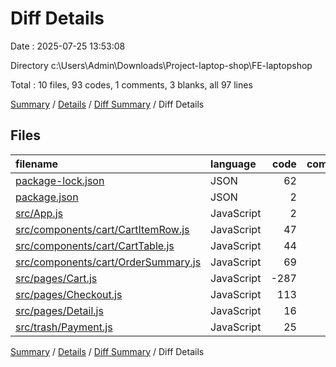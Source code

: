 # Diff Details

Date : 2025-07-25 13:53:08

Directory c:\\Users\\Admin\\Downloads\\Project-laptop-shop\\FE-laptopshop

Total : 10 files,  93 codes, 1 comments, 3 blanks, all 97 lines

[Summary](results.md) / [Details](details.md) / [Diff Summary](diff.md) / Diff Details

## Files
| filename | language | code | comment | blank | total |
| :--- | :--- | ---: | ---: | ---: | ---: |
| [package-lock.json](/package-lock.json) | JSON | 62 | 0 | 0 | 62 |
| [package.json](/package.json) | JSON | 2 | 0 | 0 | 2 |
| [src/App.js](/src/App.js) | JavaScript | 2 | 0 | 0 | 2 |
| [src/components/cart/CartItemRow.js](/src/components/cart/CartItemRow.js) | JavaScript | 47 | 0 | 3 | 50 |
| [src/components/cart/CartTable.js](/src/components/cart/CartTable.js) | JavaScript | 44 | 0 | 2 | 46 |
| [src/components/cart/OrderSummary.js](/src/components/cart/OrderSummary.js) | JavaScript | 69 | 0 | 4 | 73 |
| [src/pages/Cart.js](/src/pages/Cart.js) | JavaScript | -287 | 0 | -18 | -305 |
| [src/pages/Checkout.js](/src/pages/Checkout.js) | JavaScript | 113 | 0 | 6 | 119 |
| [src/pages/Detail.js](/src/pages/Detail.js) | JavaScript | 16 | 1 | 0 | 17 |
| [src/trash/Payment.js](/src/trash/Payment.js) | JavaScript | 25 | 0 | 6 | 31 |

[Summary](results.md) / [Details](details.md) / [Diff Summary](diff.md) / Diff Details